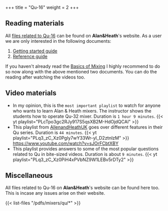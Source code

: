 +++
title = "Qu-16"
weight = 2
+++

## Reading materials

All [files related to Qu-16](https://www.allen-heath.com/hardware/qu/qu-16/resources/) can be found on **Alan&Heath**'s website. As a user we are only interested in the following documents:
1. [Getting started guide](/pdfs/mixers/qu/Qu-Mixer-Getting-Started-Guide-AP10025_2-V1.9-1.pdf)
2. [Reference guide](/pdfs/mixers/qu/Qu-Mixer-Reference-Guide-AP9372_10.pdf)

If you haven't already read the [Basics of Mixing](pdfs/mixers/basics_of_mixing.pdf) I highly recommend to do so now along with the above mentioned two documents. You can do the reading after watching the videos too.


## Video materials
- In my opinion, this is the `most important playlist` to watch for anyone who wants to learn Alan & Heath mixers. The instructor shows the students how to operate Qu-32 mixer. Duration is `1 hour 9 minutes`.
{{< yt playlist="PLcTpo3gc2RJy917S5qsXB2M-HdOjdQCAl" >}}
- This playlist from [AllenandHeathUK](https://www.youtube.com/@AllenandHeathUK) goes over different features in their Qu series. Duration is `44 minutes`.
{{< yt playlist="PLq3_zC_Xz0Pgly7wY33Wr-yI_D2ztnlzM" >}}
https://www.youtube.com/watch?v=sJOrFCbtXBY
- This playlist provides answers to some of the most popular questions related to Qu in bite-sized videos. Duration is about `9 minutes`.
{{< yt playlist="PLq3_zC_Xz0PiH4xPVbNZ9W1LEBv5rDTy2" >}}

## Miscellaneous

All files related to Qu-16 on **Alan&Heath**'s website can be found here too. This is incase any issues arise on their website.

{{< list-files "/pdfs/mixers/qu/*" >}}